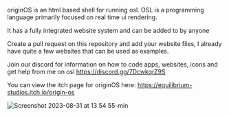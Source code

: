 originOS is an html based shell for running osl. OSL is a programming language primarily focused on real time ui rendering.

It has a fully integrated website system and can be added to by anyone

Create a pull request on this repository and add your website files, I already have quite a few websites that can be used as examples.

Join our discord for information on how to code apps, websites, icons and get help from me on osl
https://discord.gg/7DcwkqrZ9S

You can view the itch page for originOS here: https://equilibrium-studios.itch.io/origin-os

![Screenshot 2023-08-31 at 13 54 55-min](https://github.com/Mistium/Origin-OS/assets/92952823/381b4e72-7bb9-4dfe-91cf-ac32f2bb1912)
